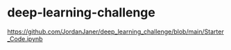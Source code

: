 # deep-learning-challenge
https://github.com/JordanJaner/deep_learning_challenge/blob/main/Starter_Code.ipynb
